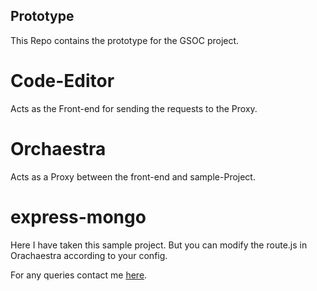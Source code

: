 ## Prototype

This Repo contains the prototype for the GSOC project.

# Code-Editor
Acts as the Front-end for sending the requests to the Proxy.

# Orchaestra
Acts as a Proxy between the front-end and sample-Project.

# express-mongo
Here I have taken this sample project. But you can modify the route.js in Orachaestra  according to your config.


For any queries contact me [here](mailto:Aditya282003@gmail.com).
